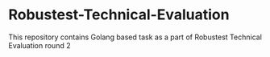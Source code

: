 # Robustest-Technical-Evaluation
This repository contains Golang based task as a part of Robustest Technical Evaluation round 2
